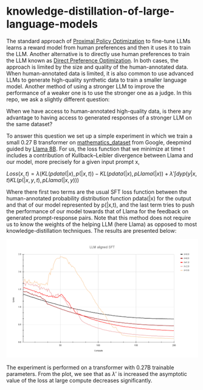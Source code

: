 # knowledge-distillation-of-large-language-models

The standard approach of  [Proximal Policy Optimization](https://arxiv.org/pdf/1707.06347) to fine-tune LLMs learns a reward model from human preferences and then it uses it to train the LLM. Another alternative is to directly use human preferences to train the LLM known as [Direct Preference Optimization](https://arxiv.org/pdf/2305.18290). In both cases, the approach is limited by the size and quality of the human-annotated data. When human-annotated data is limited, it is also common to use advanced LLMs to generate high-quality synthetic data to train a smaller language model. Another method of using a stronger LLM to improve the performance of a weaker one is to use the stronger one as a judge. In this repo, we ask a slightly different question:

When we have access to human-annotated high-quality data, is there any advantage to having access to generated responses of a stronger LLM on the same dataset?

To answer this question we set up a simple experiment in which we train a small 0.27 B transformer on [mathematics_dataset](https://arxiv.org/pdf/1904.01557) from Google, deepmind guided by [Llama 8B](https://ai.meta.com/blog/meta-llama-3/). For us, the loss function that we minimize at time t includes a contribution of Kullback–Leibler divergence between Llama and our model, more precisely for a given input prompt x,

$Loss(x,t) = \lambda( KL(pdata(|x), p(|x,t))-KL(pdata(|x), pLlama(|x))+\lambda'\int dy p(y|x,t) KL(p(|x,y,t),pLlama(|x,y)))$

Where there first two terms are the usual SFT loss function between the human-annotated probability distribution function pdata(|x) for the output and that of our model represented by p(|x,t), and the last term tries to push the performance of our model towards that of Llama for the feedback on generated prompt-response pairs. Note that this method does not require us to know the weights of the helping LLM (here Llama) as opposed to most knowledge-distillation techniques. The results are presented below:

<center>
<img alt="fig1" width="800px" src="LLM aligned SFT.png">
</center>

The experiment is performed on a transformer with 0.27B trainable parameters. From the plot, we see that as $\lambda'$ is increased the asymptotic value of the loss at large compute decreases significantly.  
